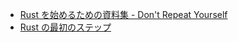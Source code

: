 - [Rust を始めるための資料集 - Don't Repeat Yourself](https://blog-dry.com/entry/2021/01/23/141936)
- [Rust の最初のステップ](https://docs.microsoft.com/ja-jp/learn/paths/rust-first-steps/)
